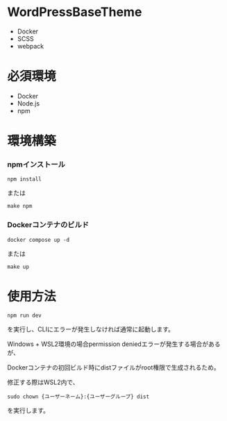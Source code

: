 # WordPressBaseTheme
- Docker
- SCSS
- webpack

# 必須環境
- Docker
- Node.js
- npm

# 環境構築

### npmインストール

```
npm install
```

または

```
make npm
```

### Dockerコンテナのビルド

```
docker compose up -d
```

または

```
make up
```

# 使用方法

```
npm run dev
```

を実行し、CLIにエラーが発生しなければ通常に起動します。



Windows + WSL2環境の場合permission deniedエラーが発生する場合があるが、

Dockerコンテナの初回ビルド時にdistファイルがroot権限で生成されるため。

修正する際はWSL2内で、

```
sudo chown {ユーザーネーム}:{ユーザーグループ} dist
```

を実行します。
